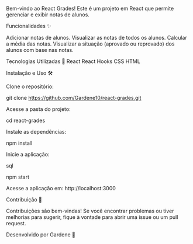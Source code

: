 Bem-vindo ao React Grades! Este é um projeto em React que permite gerenciar e exibir notas de alunos.

Funcionalidades ✨

Adicionar notas de alunos.
Visualizar as notas de todos os alunos.
Calcular a média das notas.
Visualizar a situação (aprovado ou reprovado) dos alunos com base nas notas.

Tecnologias Utilizadas 🚀
React
React Hooks
CSS
HTML

Instalação e Uso 🛠️

Clone o repositório:

git clone https://github.com/Gardene10/react-grades.git

Acesse a pasta do projeto:

cd react-grades

Instale as dependências:

npm install

Inicie a aplicação:

sql

npm start

Acesse a aplicação em: http://localhost:3000

Contribuição 💬

Contribuições são bem-vindas! Se você encontrar problemas ou tiver melhorias para sugerir, fique à vontade para abrir uma issue ou um pull request.

Desenvolvido por Gardene 👋
